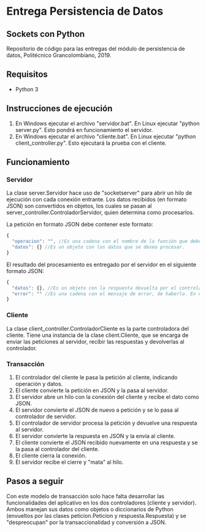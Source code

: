 # Entrega Persistencia de Datos
## Sockets con Python

Repositorio de código para las entregas del módulo de persistencia de datos, Politécnico Grancolombiano, 2019.

## Requisitos
- Python 3

## Instrucciones de ejecución
1. En Windows ejecutar el archivo "servidor.bat". En Linux ejecutar "python server.py". Esto pondrá en funcionamiento el servidor.
2. En Windows ejecutar el archivo "cliente.bat". En Linux ejecutar "python client_controller.py". Esto ejecutará la prueba con el cliente.

## Funcionamiento

### Servidor
La clase server.Servidor hace uso de "socketserver" para abrir un hilo de ejecución con cada conexión entrante. Los datos recibidos (en formato JSON) son convertidos en objetos, los cuales se pasan al server_controller.ControladorServidor, quien determina como procesarlos.

La petición en formato JSON debe contener este formato:

```javascript
{
  "operacion": "", //Es una cadena con el nombre de la función que debe ejecutar el controlador.
  "datos": {} //Es un objeto con los datos que se desea procesar.
}
```

El resultado del procesamiento es entregado por el servidor en el siguiente formato JSON:

```javascript
{
  "datos": {}, //Es un objeto con la respuesta devuelta por el controlador.
  "error": "" //Es una cadena con el mensaje de error, de haberlo. En otro caso es null.
}
```

### Cliente
La clase client_controller.ControladorCliente es la parte controladora del cliente. Tiene una instancia de la clase client.Cliente, que se encarga de enviar las peticiones al servidor, recibir las respuestas y devolverlas al controlador.

### Transacción
1. El controlador del cliente le pasa la petición al cliente, indicando operación y datos.
2. El cliente convierte la petición en JSON y la pasa al servidor.
3. El servidor abre un hilo con la conexión del cliente y recibe el dato como JSON.
4. El servidor convierte el JSON de nuevo a petición y se lo pasa al controlador de servidor.
5. El controlador de servidor procesa la petición y devuelve una respuesta al servidor.
6. El servidor convierte la respuesta en JSON y la envía al cliente.
7. El cliente convierte el JSON recibido nuevamente en una respuesta y se la pasa al controlador del cliente.
8. El cliente cierra la conexión.
9. El servidor recibe el cierre y "mata" al hilo.

## Pasos a seguir
Con este modelo de transacción solo hace falta desarrollar las funcionalidades del aplicativo en los dos controladores (cliente y servidor). Ambos manejan sus datos como objetos o diccionarios de Python (envueltos por las clases peticion.Peticion y respuesta.Respuesta) y se "despreocupan" por la transaccionalidad y conversión a JSON.
